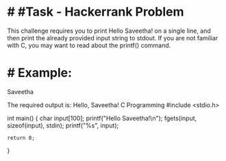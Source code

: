 # # #Task - Hackerrank Problem

This challenge requires you to print Hello Saveetha! on a single line, and then print the already provided input string to stdout. If you are not familiar with C, you may want to read about the printf() command.

# # Example:

Saveetha

The required output is: Hello, Saveetha! C Programming
#include <stdio.h>

int main() {
    char input[100];
    printf("Hello Saveetha!\n");
    fgets(input, sizeof(input), stdin);
    printf("%s", input);

    return 0;
}
